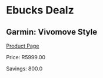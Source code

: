 
# Ebucks Dealz
## Garmin: Vivomove Style
[Product Page](https://www.ebucks.com/web/shop/productSelected.do?prodId=1066213244&catId=1158501813)

Price: R5999.00

Savings: 800.0


	